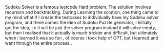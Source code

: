 Sudoku Solver is a famous leetcode Hard problem.
The solution involves recursion and backtracking. During Learning the solution, one thing came to my mind what if I create the testcases to individually have my Sudoku oslver program, and there comes the idea of Sudoku Puzzle generator,
i Initially got the idea, i.e it will be just the solver program instead it will solve empty, but then i realised that it actually is much trickier and difficult, but ultimately when i learned it was so fun , of course i took help of GPT, but i learned 
and went through the entire process..
